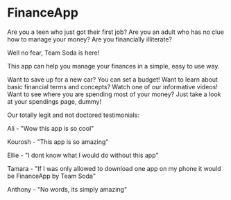 # FinanceApp

Are you a teen who just got their first job? Are you an adult who has no clue how to manage your money? Are you financially illiterate?

Well no fear, Team Soda is here!

This app can help you manage your finances in a simple, easy to use way.

Want to save up for a new car? You can set a budget!
Want to learn about basic financial terms and concepts? Watch one of our informative videos!
Want to see where you are spending most of your money? Just take a look at your spendings page, dummy!

Our totally legit and not doctored testimonials:

Ali - "Wow this app is so cool"

Kourosh - "This app is so amazing"

Ellie - "I dont know what I would do without this app"

Tamara - "If I was only allowed to download one app on my phone it would be FinanceApp by Team Soda"

Anthony - "No words, its simply amazing"

